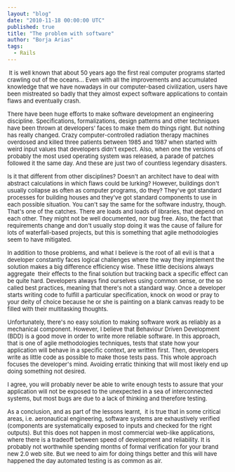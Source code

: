 ```yaml
---
layout: "blog"
date: "2010-11-18 00:00:00 UTC"
published: true
title: "The problem with software"
author: "Borja Arias"
tags:
  - Rails
---
```


<p><span style="font-size: small;">&nbsp;It is well known that about 50 years ago the first real computer programs started crawling out of the oceans... Even with all the improvements and accumulated knowledge that we have nowadays in our computer-based civilization, users have been mistreated so badly that they almost expect software applications to contain flaws and eventually crash.</span></p>
<p><span style="font-size: small;">There have been huge efforts to make software development an engineering discipline. Specifications, formalizations, design patterns and other techniques have been thrown at developers&#39; faces to make them do things right. But nothing has really changed. Crazy computer-controlled radiation therapy machines overdosed and killed three patients between 1985 and 1987 when started with weird input values that developers didn&#39;t expect. Also, when one the versions of probably the most used operating system was released, a parade of patches followed it the same day. And these are just two of countless legendary disasters.</span></p>
<p><span style="font-size: small;">Is it that different from other disciplines? Doesn&#39;t an architect have to deal with abstract calculations in which flaws could be lurking?&nbsp;However, buildings don&#39;t usually collapse as often as computer programs, do they?&nbsp;They&#39;ve got standard processes for building houses and they&#39;ve got standard components to use in each possible situation. You can&#39;t say the same for the software industry, though. That&#39;s one of the catches. There are loads and loads of libraries, that depend on each other. They might not be well documented, nor bug free. Also, the fact that requirements change and don&#39;t usually stop doing it was the cause of failure for lots of waterfall-based projects, but this is something that agile methodologies seem to have mitigated.</span></p>
<p><span style="font-size: small;">In addition to those problems, and what I believe is the root of all evil is that a developer constantly faces logical challenges where the way they implement the solution makes a big difference efficiency wise. These little decisions always aggregate &nbsp;their effects to the final solution but tracking back a specific effect can be quite hard. Developers always find ourselves using common sense, or the so called best practices, meaning that there&#39;s not a standard way. Once a developer starts writing code to fulfill a particular specification, knock on wood or pray to your deity of choice because he or she is painting on a blank canvas ready to be filled with their multitasking thoughts.</span></p>
<p><span style="font-size: small;">Unfortunately, there&#39;s no easy solution to making software work as reliably as a mechanical component. However, I believe that Behaviour Driven Development (BDD) is a good move in order to write more reliable software. In this approach, that is one of agile methodologies techniques, tests that state how your application will behave in a specific context, are written first. Then, developers write as little code as possible to make those tests pass. This whole approach focuses the developer&#39;s mind. Avoiding erratic thinking that will most likely end up doing something not desired.</span></p>
<p><span style="font-size: small;">I agree, you will probably never be able to write enough tests to assure that your application will not be exposed to the unexpected in a sea of interconnected systems, but most bugs are due to a lack of thinking and therefore testing.</span></p>
<p><span style="font-size: small;">As a conclusion, and as part of the lessons learnt, &nbsp;it is true that in some critical areas, i.e. aeronautical engineering, software systems are exhaustively verified (components are systematically exposed to inputs and checked for the right outputs). But this does not happen in most commercial web-like applications, where there is a tradeoff between speed of development and reliability. It is probably not worthwhile spending months of formal verification for your brand new 2.0 web site. But we need to aim for doing things better and this will have happened the day automated testing is as common as air.&nbsp;</span></p>

